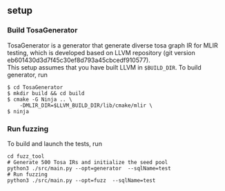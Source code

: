 ## setup

### Build TosaGenerator
TosaGenerator is a generator that generate diverse tosa graph IR for MLIR testing, which is developed based on LLVM repository (git version eb601430d3d7f45c30ef8d793a45cbcedf910577).  
This setup assumes that you have built LLVM in `$BUILD_DIR`. To build generator, run
```
$ cd TosaGenerator
$ mkdir build && cd build
$ cmake -G Ninja .. \
    -DMLIR_DIR=$LLVM_BUILD_DIR/lib/cmake/mlir \
$ ninja
```

### Run fuzzing
To build and launch the tests, run
```
cd fuzz_tool
# Generate 500 Tosa IRs and initialize the seed pool
python3 ./src/main.py --opt=generator  --sqlName=test
# Run fuzzing
python3 ./src/main.py --opt=fuzz  --sqlName=test
```
